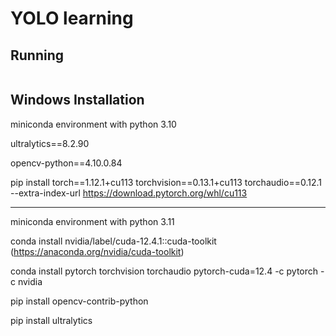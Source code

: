 # YOLO learning

## Running
```
```

## Windows Installation

miniconda environment with python 3.10

ultralytics==8.2.90

opencv-python==4.10.0.84

pip install torch==1.12.1+cu113 torchvision==0.13.1+cu113 torchaudio==0.12.1 --extra-index-url https://download.pytorch.org/whl/cu113

----

miniconda environment with python 3.11

conda install nvidia/label/cuda-12.4.1::cuda-toolkit (https://anaconda.org/nvidia/cuda-toolkit)

conda install pytorch torchvision torchaudio pytorch-cuda=12.4 -c pytorch -c nvidia

pip install opencv-contrib-python

pip install ultralytics

